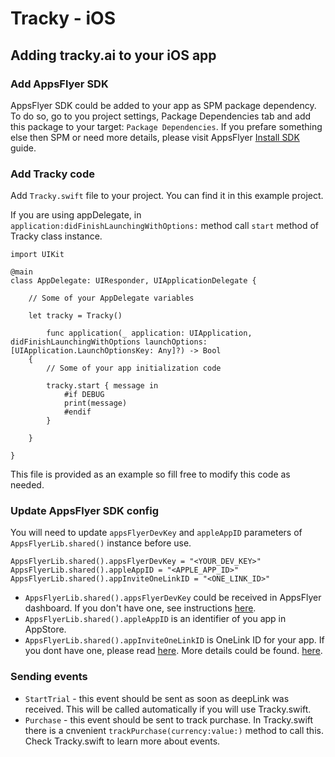 # Tracky - iOS

## Adding tracky.ai to your iOS app

### Add AppsFlyer SDK
AppsFlyer SDK could be added to your app as SPM package dependency. To do so, go to you project settings, Package Dependencies tab and add this package to your target: `Package Dependencies`. If you prefare something else then SPM or need more details, please visit AppsFlyer [Install SDK](https://dev.appsflyer.com/hc/docs/install-ios-sdk) guide.

### Add Tracky code
Add `Tracky.swift` file to your project. You can find it in this example project.

If you are using appDelegate, in `application:didFinishLaunchingWithOptions:` method call `start` method of Tracky class instance.
```code swift
import UIKit

@main
class AppDelegate: UIResponder, UIApplicationDelegate {
    
    // Some of your AppDelegate variables
    
    let tracky = Tracky()
    
        func application(_ application: UIApplication, didFinishLaunchingWithOptions launchOptions: [UIApplication.LaunchOptionsKey: Any]?) -> Bool
    {
        // Some of your app initialization code
        
        tracky.start { message in
            #if DEBUG
            print(message)
            #endif
        }

    }
    
}
```
This file is provided as an example so fill free to modify this code as needed.

### Update AppsFlyer SDK config 
You will need to update `appsFlyerDevKey` and `appleAppID` parameters of `AppsFlyerLib.shared()` instance before use.
```code swift
AppsFlyerLib.shared().appsFlyerDevKey = "<YOUR_DEV_KEY>"
AppsFlyerLib.shared().appleAppID = "<APPLE_APP_ID>"
AppsFlyerLib.shared().appInviteOneLinkID = "<ONE_LINK_ID>"
```
- `AppsFlyerLib.shared().appsFlyerDevKey` could be received in AppsFlyer dashboard. If you don't have one, see instructions [here](https://support.appsflyer.com/hc/en-us/articles/207377436-Adding-an-app-to-AppsFlyer).
- `AppsFlyerLib.shared().appleAppID` is an identifier of you app in AppStore.
- `AppsFlyerLib.shared().appInviteOneLinkID` is OneLink ID for your app. If you dont have one, please read [here](https://support.appsflyer.com/hc/en-us/articles/208874366-OneLink-links-and-experiences#create-a-onelink-link).
More details could be found. [here](https://dev.appsflyer.com/hc/docs/integrate-ios-sdk).

### Sending events
- `StartTrial` - this event should be sent as soon as deepLink was received. This will be called automatically if you will use Tracky.swift.
- `Purchase` - this event should be sent to track purchase. In Tracky.swift there is a cnvenient `trackPurchase(currency:value:)` method to call this.
Check Tracky.swift to learn more about events. 
